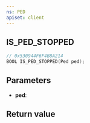 ```yaml
---
ns: PED
apiset: client
---
```

## IS_PED_STOPPED

```c
// 0x530944F6F4B8A214
BOOL IS_PED_STOPPED(Ped ped);
```


## Parameters
* **ped**:

## Return value